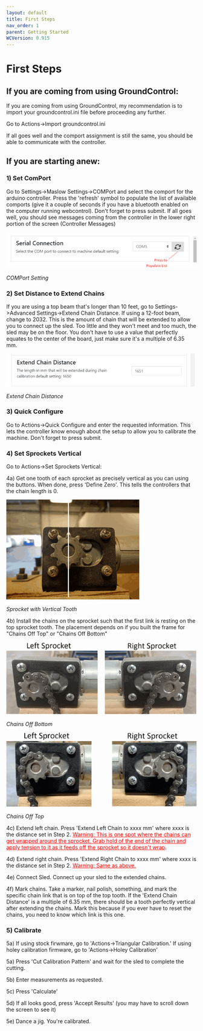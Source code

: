```yaml
---
layout: default
title: First Steps
nav_order: 1
parent: Getting Started
WCVersion: 0.915
---
```

# First Steps

## If you are coming from using GroundControl:

If you are coming from using GroundControl, my recommendation is to import your groundcontrol.ini file before proceeding any further.

Go to Actions->Import groundcontrol.ini

If all goes well and the comport assignment is still the same, you should be able to communicate with the controller.

## If you are starting anew:

### 1) Set ComPort

Go to Settings->Maslow Settings->COMPort and select the comport for the arduino controller.  Press the 'refresh' symbol to populate the list of available comports (give it a couple of seconds if you have a bluetooth enabled on the computer running webcontrol).  Don't forget to press submit.  If all goes well, you should see messages coming from the controller in the lower right portion of the screen (Controller Messages)

![COMPort Setting](../assets/gettingStarted/comPort.png) 

_COMPort Setting_

### 2) Set Distance to Extend Chains

If you are using a top beam that's longer than 10 feet, go to Settings->Advanced Settings->Extend Chain Distance.  If using a 12-foot beam, change to 2032.  This is the amount of chain that will be extended to allow you to connect up the sled.  Too little and they won't meet and too much, the sled may be on the floor.  You don't have to use a value that perfectly equates to the center of the board, just make sure it's a multiple of 6.35 mm.

![Extemd Chain Distance](../assets/gettingStarted/extendChainDistance.png)

_Extend Chain Distance_

### 3) Quick Configure

Go to Actions->Quick Configure and enter the requested information.  This lets the controller know enough about the setup to allow you to calibrate the machine.  Don't forget to press submit.

### 4) Set Sprockets Vertical

Go to Actions->Set Sprockets Vertical:

4a) Get one tooth of each sprocket as precisely vertical as you can using the buttons.  When done, press 'Define Zero'.  This tells the controllers that the chain length is 0. 

![Sprocket with Vertical Tooth](../assets/gettingStarted/Sprocket%20at%2012-00.png)

_Sprocket with Vertical Tooth_

4b) Install the chains on the sprocket such that the first link is resting on the top sprocket tooth. The placement depends on if you built the frame for "Chains Off Top" or "Chains Off Bottom" 

![Chains Off Bottom](../assets/gettingStarted/chainOffSprocketsBottom.png)

_Chains Off Bottom_

![Chains Off Top](../assets/gettingStarted/chainOffSprocketsTop.png)

_Chains Off Top_

4c) Extend left chain. Press 'Extend Left Chain to xxxx mm' where xxxx is the distance set in Step 2.  <span style="text-decoration: underline; color: #ff0000;">Warning: This is one spot where the chains can get wrapped around the sprocket.  Grab hold of the end of the chain and apply tension to it as it feeds off the sprocket so it doesn't wrap</span>.

4d) Extend right chain. Press 'Extend Right Chain to xxxx mm' where xxxx is the distance set in Step 2.  <span style="text-decoration: underline;"><span style="color: #ff0000; text-decoration: underline;">Warning: Same as above.</span></span>

4e) Connect Sled.  Connect up your sled to the extended chains.

4f) Mark chains.  Take a marker, nail polish, something, and mark the specific chain link that is on top of the top tooth.  If the 'Extend Chain Distance' is a multiple of 6.35 mm, there should be a tooth perfectly vertical after extending the chains.  Mark this because if you ever have to reset the chains, you need to know which link is this one.

### 5) Calibrate

5a) If using stock firwmare, go to 'Actions->Triangular Calibration.'  If using holey calibration firmware, go to 'Actions->Holey Calibration'

5a) Press 'Cut Calibration Pattern' and wait for the sled to complete the cutting.

5b) Enter measurements as requested.

5c) Press 'Calculate'

5d) If all looks good, press 'Accept Results' (you may have to scroll down the screen to see it)

5e) Dance a jig.  You're calibrated.